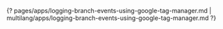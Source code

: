 {? pages/apps/logging-branch-events-using-google-tag-manager.md | multilang/apps/logging-branch-events-using-google-tag-manager.md ?}
